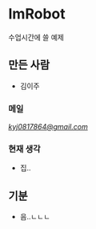 # ImRobot
수업시간에 쓸 예제

## 만든 사람
- 김이주

### 메일
_<kyj0817864@gmail.com>_

### 현재 생각
- 집..
## 기분
- 음..ㄴㄴㄴ